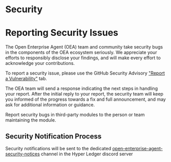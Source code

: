# Security

# Reporting Security Issues

The Open Enterprise Agent (OEA) team and community take security bugs in the components of the OEA ecosystem seriously. We appreciate your efforts to responsibly disclose your findings, and will make every effort to acknowledge your contributions.

To report a security issue, please use the GitHub Security Advisory ["Report a Vulnerability"](https://github.com/hyperledger-labs/open-enterprise-agent/security/advisories/new) tab.

The OEA team will send a response indicating the next steps in handling your report. After the initial reply to your report, the security team will keep you informed of the progress towards a fix and full announcement, and may ask for additional information or guidance.

Report security bugs in third-party modules to the person or team maintaining the module.

## Security Notification Process

Security notifications will be sent to the dedicated [open-enterprise-agent-security-notices](https://discordapp.com/channels/905194001349627914/1199354196944748614) channel in the Hyper Ledger discord server
